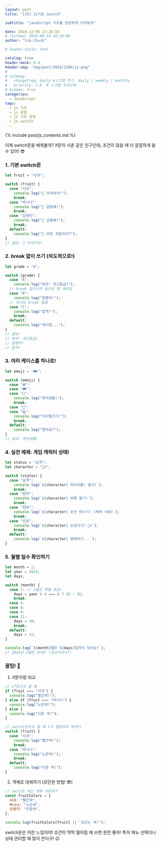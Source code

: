 ```yaml
---
layout: post
title: "[JS] Js기초 switch"

subtitle: "javaScript 기초를 탄탄하게 다져보자"

date: 2024-12-06 13:28:54
# lastmod: 2024-08-14 10:10:00
author: "lim.Chuck"

# header-style: text

catalog: true
header-mask: 0.4
header-img: "img/post/2024/1206/js.png"
#
# sitemap:
#   changefreq: daily #스크랩 주기  daily | weekly | monthly
#   priority: 1.0  # 스크랩 우선순위
# hidden: true
categories:
  - JavaScript
tags:
  - js 기초
  - js 문법
  - js 기초 문법
  - js switch
---
```


{% include post/js_contents.md %}

이제 switch문을 배워볼까?
if문의 사촌 같은 친구인데, 조건이 많을 때 더 깔끔하게 쓸 수 있어! 😎

### 1. 기본 switch문

```javascript
let fruit = "사과";

switch (fruit) {
  case "사과":
    console.log("🍎 아삭아삭!");
    break;
  case "바나나":
    console.log("🍌 달달해!");
    break;
  case "오렌지":
    console.log("🍊 상큼해!");
    break;
  default:
    console.log("🤔 어떤 과일이지?");
}
// 결과: 🍎 아삭아삭!
```

### 2. break 없이 쓰기 (의도적으로!)

```javascript
let grade = "A";

switch (grade) {
  case "A":
    console.log("와우! 최고등급!");
  // break 없으니까 밑으로 쭉 내려감
  case "B":
    console.log("잘했어!");
  // 여기도 break 없음
  case "C":
    console.log("합격!");
    break;
  default:
    console.log("재시험...");
}
// 결과:
// 와우! 최고등급!
// 잘했어!
// 합격!
```

### 3. 여러 케이스를 하나로!

```javascript
let emoji = "🎮";

switch (emoji) {
  case "⚽":
  case "🎮":
  case "🎨":
    console.log("취미생활!");
    break;
  case "📱":
  case "💻":
    console.log("디지털기기!");
    break;
  default:
    console.log("뭘까요?");
}
// 결과: 취미생활!
```

### 4. 실전 예제: 게임 캐릭터 상태!

```javascript
let status = "공격";
let character = "🦸‍♂️";

switch (status) {
  case "공격":
    console.log(`${character} 파이어볼! 발사!`);
    break;
  case "방어":
    console.log(`${character} 방패 들기!`);
    break;
  case "회복":
    console.log(`${character} 포션 마시기! (체력 +50)`);
    break;
  case "도망":
    console.log(`${character} 도망가기! 🏃‍♂️`);
    break;
  default:
    console.log(`${character} 멍때리기...`);
}
```

### 5. 월별 일수 확인하기

```javascript
let month = 2;
let year = 2024;
let days;

switch (month) {
  case 2: // 2월은 특별 취급!
    days = year % 4 === 0 ? 29 : 28;
    break;
  case 4:
  case 6:
  case 9:
  case 11:
    days = 30;
    break;
  default:
    days = 31;
}

console.log(`${month}월은 ${days}일까지 있어요!`);
// 2024년 2월은 29일! (윤년이라서!)
```

### 꿀팁! 🍯

1. if문이랑 비교

```javascript
// if문으로 쓸 때
if (fruit === "사과") {
  console.log("빨간색!");
} else if (fruit === "바나나") {
  console.log("노란색!");
} else {
  console.log("다른 색!");
}

// switch문으로 쓸 때 (더 깔끔하지 않아?)
switch (fruit) {
  case "사과":
    console.log("빨간색!");
    break;
  case "바나나":
    console.log("노란색!");
    break;
  default:
    console.log("다른 색!");
}
```

2. 객체로 대체하기 (모던한 방법! 😎)

```javascript
// switch 대신 객체 사용하기
const fruitColors = {
  사과: "빨간색",
  바나나: "노란색",
  오렌지: "주황색",
};

console.log(fruitColors[fruit] || "모르는 색!");
```

switch문은 이런 느낌이야! 조건이 딱딱 떨어질 때 쓰면 완전 좋아!
특히 메뉴 선택이나 상태 관리할 때 많이 쓴다구! 😉
